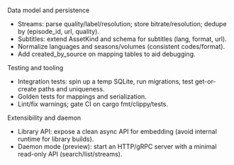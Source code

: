 Data model and persistence
- Streams: parse quality/label/resolution; store bitrate/resolution; dedupe by (episode_id, url, quality).
- Subtitles: extend AssetKind and schema for subtitles (lang, format, url).
- Normalize languages and seasons/volumes (consistent codes/format).
- Add created_by_source on mapping tables to aid debugging.

Testing and tooling
- Integration tests: spin up a temp SQLite, run migrations, test get-or-create paths and uniqueness.
- Golden tests for mappings and serialization.
- Lint/fix warnings; gate CI on cargo fmt/clippy/tests.

Extensibility and daemon
- Library API: expose a clean async API for embedding (avoid internal runtime for library builds).
- Daemon mode (preview): start an HTTP/gRPC server with a minimal read-only API (search/list/streams).
